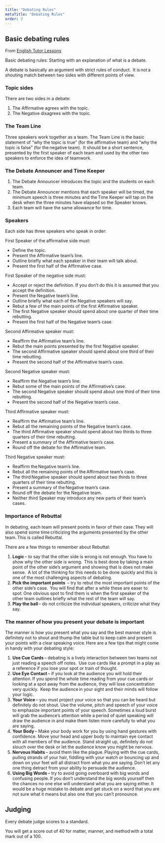 ```yaml
---
title: "Debating Rules"
metaTitle: "Debating Rules"
order: 2
---
```


## Basic debating rules 

From [English Tutor Lessons](http://englishtutorlessons.com.au/basic-debating-rules/)

Basic debating rules: Starting with an explanation of what is a debate.

A debate is basically an argument with strict rules of conduct.  It is not a shouting match between two sides with different points of view.

### Topic sides

There are two sides in a debate:
1. The Affirmative agrees with the topic.
2. The Negative disagrees with the topic.

### The Team Line

Three speakers work together as a team. The Team Line is the basic statement of “why the topic is true” (for the affirmative team) and “why the topic is false” (for the negative team).  It should be a short sentence, presented by the first speaker of each team and used by the other two speakers to enforce the idea of teamwork.

### The Debate Announcer and Time Keeper

1. The Debate Announcer introduces the topic and the students on each team.
2. The Debate Announcer mentions that each speaker will be timed, the minimum speech is three minutes and the Time Keeper will tap on the desk when the three minutes have elapsed so the Speaker knows.
3. Each team will have the same allowance for time.

### Speakers

Each side has three speakers who speak in order:

First Speaker of the affirmative side must:
* Define the topic.
* Present the Affirmative team’s line.
* Outline briefly what each speaker in their team will talk about.
* Present the first half of the Affirmative case.

First Speaker of the negative side must:
* Accept or reject the definition. If you don’t do this it is assumed that you accept the definition.
* Present the Negative team’s line.
* Outline briefly what each of the Negative speakers will say.
* Rebut a few of the main points of the first Affirmative speaker.
* The first Negative speaker should spend about one quarter of their time rebutting.
* Present the first half of the Negative team’s case.

Second Affirmative speaker must:
* Reaffirm the Affirmative team’s line.
* Rebut the main points presented by the first Negative speaker.
* The second Affirmative speaker should spend about one third of their time rebutting.
* Present the second half of the Affirmative team’s case.

Second Negative speaker must:
* Reaffirm the Negative team’s line.
* Rebut some of the main points of the Affirmative’s case.
* The second Negative speaker should spend about one third of their time rebutting.
* Present the second half of the Negative team’s case.

Third Affirmative speaker must:
* Reaffirm the Affirmative team’s line.
* Rebut all the remaining points of the Negative team’s case.
* The third Affirmative speaker should spend about two thirds to three quarters of their time rebutting.
* Present a summary of the Affirmative team’s case.
* Round off the debate for the Affirmative team.

Third Negative speaker must:
* Reaffirm the Negative team’s line.
* Rebut all the remaining points of the Affirmative team’s case.
* The third Negative speaker should spend about two thirds to three quarters of their time rebutting.
* Present a summary of the Negative team’s case.
* Round off the debate for the Negative team.
* Neither third Speaker may introduce any new parts of their team’s cases.

### Importance of Rebuttal

In debating, each team will present points in favor of their case. They will also spend some time criticizing the arguments presented by the other team. This is called Rebuttal.

There are a few things to remember about Rebuttal:

1. **Logic** – to say that the other side is wrong is not enough. You have to show why the other side is wrong.  This is best done by taking a main point of the other side’s argument and showing that is does not make sense.  A lot of the thinking for this needs to be done quickly and this is one of the most challenging aspects of debating.
2. **Pick the important points**  – try to rebut the most important points of the other side’s case.  You will find that after a while these are easer to spot. One obvious spot to find them is when the first speaker of the other team outlines briefly what the rest of the team will say.
3. **Play the ball** – do not criticize the individual speakers, criticize what they say.

### The manner of how you present your debate is important

The manner is how you present what you say and the best manner style is definitely not to shout and thump the table but to keep calm and present your points with a clear speaking voice. Here are a few tips that might come in handy with your debating style: 

1. **Use Cue Cards** – debating is a lively interaction between two teams not just reading a speech off notes.  Use cue cards like a prompt in a play as a reference if you lose your spot or train of thought.
2. **Use Eye Contact** – if you look at the audience you will hold their attention. If you spend the whole time reading from your cue cards or looking at a spot away from the audience, they will lose concentration very quickly.  Keep the audience in your sight and their minds will follow your logic.
3. **Your Voice** – you must project your voice so that you can be heard but definitely do not shout. Use the volume, pitch and speech of your voice to emphasize important points of your speech. Sometimes a loud burst will grab the audience’s attention while a period of quiet speaking will draw the audience in and make them listen more carefully to what you are saying.
4. **Your Body** – Make your body work for you by using hand gestures with confidence. Move your head and upper body to maintain eye contact with all members of the audience. Stand straight up, definitely do not slouch over the desk or let the audience know you might be nervous.
5. **Nervous Habits** – avoid them like the plague. Playing with the cue cards, pulling strands of your hair, fiddling with your watch or bouncing up and down on your feet will all distract from what you are saying. Don’t let any one thing detract from your ability to persuade the audience.
6. **Using Big Words** – try to avoid going overboard with big words and confusing people. If you don’t understand the big words yourself then the chances no one else will understand what you are saying either. It would be a huge mistake to debate and get stuck on a word that you are not sure what it means but also one that you can’t pronounce.

## Judging

Every debate judge scores to a standard.

You will get a score out of 40 for matter, manner, and method with a total mark out of a 100.